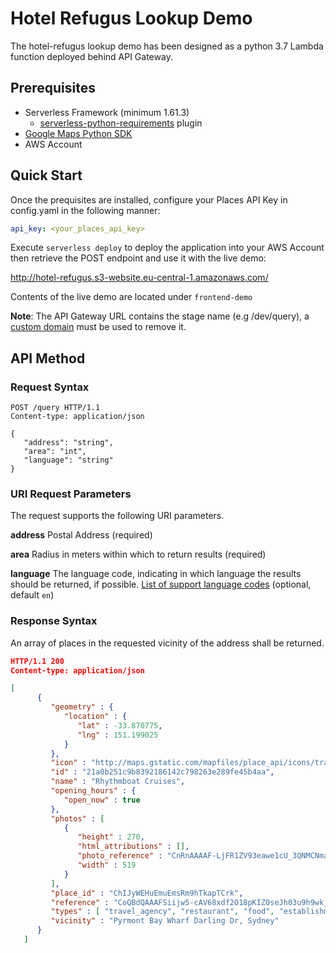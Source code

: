 # Hotel Refugus Lookup Demo

The hotel-refugus lookup demo has been designed as a python 3.7 Lambda function deployed behind API Gateway.



## Prerequisites
* Serverless Framework (minimum 1.61.3)
    * [serverless-python-requirements](https://github.com/UnitedIncome/serverless-python-requirements) plugin
* [Google Maps Python SDK](https://github.com/googlemaps/google-maps-services-python)
* AWS Account

## Quick Start

Once the prequisites are installed, configure your Places API Key in config.yaml in the following manner:

```yaml
api_key: <your_places_api_key>
```

Execute `serverless deploy` to deploy the application into your AWS Account then retrieve the POST endpoint and use it with the live demo:

http://hotel-refugus.s3-website.eu-central-1.amazonaws.com/

Contents of the live demo are located under `frontend-demo`

**Note**: The API Gateway URL contains the stage name (e.g /dev/query), a [custom domain](https://docs.aws.amazon.com/apigateway/latest/developerguide/how-to-custom-domains.html) must be used to remove it.

## API Method

### Request Syntax

```
POST /query HTTP/1.1
Content-type: application/json

{
   "address": "string",
   "area": "int",
   "language": "string"
}
```

### URI Request Parameters
The request supports the following URI parameters.

**address** Postal Address (required)

**area** Radius in meters within which to return results (required)

**language**  The language code, indicating in which language the results should be returned, if possible. [List of support language codes](https://developers.google.com/maps/faq#languagesupport) (optional, default `en`)

### Response Syntax

An array of places in the requested vicinity of the address shall be returned.

```json
HTTP/1.1 200
Content-type: application/json

[
      {
         "geometry" : {
            "location" : {
               "lat" : -33.870775,
               "lng" : 151.199025
            }
         },
         "icon" : "http://maps.gstatic.com/mapfiles/place_api/icons/travel_agent-71.png",
         "id" : "21a0b251c9b8392186142c798263e289fe45b4aa",
         "name" : "Rhythmboat Cruises",
         "opening_hours" : {
            "open_now" : true
         },
         "photos" : [
            {
               "height" : 270,
               "html_attributions" : [],
               "photo_reference" : "CnRnAAAAF-LjFR1ZV93eawe1cU_3QNMCNmaGkowY7CnOf-kcNmPhNnPEG9W979jOuJJ1sGr75rhD5hqKzjD8vbMbSsRnq_Ni3ZIGfY6hKWmsOf3qHKJInkm4h55lzvLAXJVc-Rr4kI9O1tmIblblUpg2oqoq8RIQRMQJhFsTr5s9haxQ07EQHxoUO0ICubVFGYfJiMUPor1GnIWb5i8",
               "width" : 519
            }
         ],
         "place_id" : "ChIJyWEHuEmuEmsRm9hTkapTCrk",
         "reference" : "CoQBdQAAAFSiijw5-cAV68xdf2O18pKIZ0seJh03u9h9wk_lEdG-cP1dWvp_QGS4SNCBMk_fB06YRsfMrNkINtPez22p5lRIlj5ty_HmcNwcl6GZXbD2RdXsVfLYlQwnZQcnu7ihkjZp_2gk1-fWXql3GQ8-1BEGwgCxG-eaSnIJIBPuIpihEhAY1WYdxPvOWsPnb2-nGb6QGhTipN0lgaLpQTnkcMeAIEvCsSa0Ww",
         "types" : [ "travel_agency", "restaurant", "food", "establishment" ],
         "vicinity" : "Pyrmont Bay Wharf Darling Dr, Sydney"
      }
   ]
```
